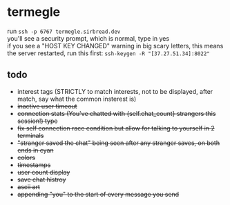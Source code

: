 # termegle
run `ssh -p 6767 termegle.sirbread.dev` <br>
you'll see a security prompt, which is normal, type in yes <br>
if you see a "HOST KEY CHANGED" warning in big scary letters, this means the server restarted, run this first: `ssh-keygen -R "[37.27.51.34]:8022"` <br>

## todo
- interest tags (STRICTLY to match interests, not to be displayed, after match, say what the common insterest is)
- ~~inactive user timeout~~
- ~~connection stats (You've chatted with {self.chat_count} strangers this session!) type~~
- ~~fix self connection race condition but allow for talking to yourself in 2 terminals~~
- ~~"stranger saved the chat" being seen after any stranger saves, on both ends in cyan~~
- ~~colors~~
- ~~timestamps~~
- ~~user count display~~
- ~~save chat histroy~~
- ~~ascii art~~
- ~~appending "you" to the start of every message you send~~